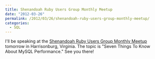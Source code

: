 ```yaml
---
title: Shenandoah Ruby Users Group Monthly Meetup
date: "2012-03-26"
permalink: /2012/03/26/shenandoah-ruby-users-group-monthly-meetup/
categories:
  - SQL
---
```

I'll be speaking at the [Shenandoah Ruby Users Group Monthly Meetup][1] tomorrow in Harrisonburg, Virginia. The topic is "Seven Things To Know About MySQL Performance." See you there!

 [1]: http://www.meetup.com/ruby-128/events/55034362/
